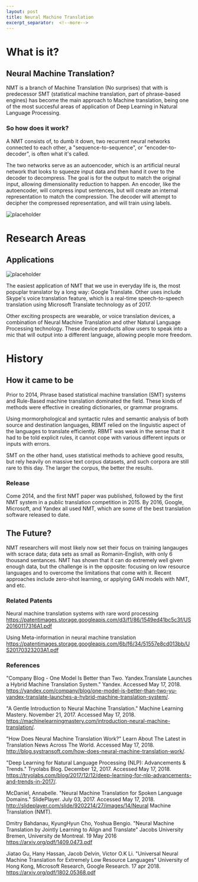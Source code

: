 ```yaml
---
layout: post
title: Neural Machine Translation
excerpt_separator:  <!--more-->
---
```


# What is it?

## Neural Machine Translation?

NMT is a branch of Machine Translation (No surprises) that with is predecessor SMT (statistical machine translation, part of phrase-based engines) has become the main approach to Machine translation, being one of the most succesful areas of application of Deep Learning in Natural Language Processing.

### So how does it work?

A NMT consists of, to dumb it down, two recurrent neural networks connected to each other, a "sequence-to-sequence", or "encoder-to-decoder", is often what it's called. 

The two networks serve as an autoencoder, which is an artificial neural network that looks to squeeze input data and then hand it over to the decoder to decompress. The goal is for the output to match the original input, allowing dimensionality reduction to happen. An encoder, like the autoencoder, will compress input sentences, but will create an internal representation to match the compression. The decoder will attempt to decipher the compressed representation, and will train using labels. 

![placeholder](https://image.slidesharecdn.com/briefhistoryofneuralmachinetranslation-160812133030/95/brief-history-of-neural-machine-translation-6-638.jpg?cb=1471008729)

# Research Areas

## Applications

![placeholder](https://lh3.googleusercontent.com/fDCN2H5TsP2PiILBb80NQoCwqiiVFnVONer3lqTjwCgdwGHgvD3GmjCLZ6Ybb5hvfmZChNFKhnU=w220-h140-e365)

The easiest application of NMT that we use in everyday life is, the most popuplar translator by a long way: Google Translate. Other uses include Skype's voice translation feature, which is a real-time speech-to-speech translation using Microsoft Translate technology as of 2017. 

Other exciting prospects are wearable, or voice translation devices, a combination of Neural Machine Translation and other Natural Language Processing technology. These device products allow users to speak into a mic that will output into a different language, allowing people more freedom.

# History

## How it came to be

Prior to 2014, Phrase based statistical machine translation (SMT) systems and Rule-Based machine translation dominated the field. These kinds of methods were effective in creating dictionaries, or grammar programs. 

Using mormorphological and syntactic rules and semantic analysis of both source and destination languages, RBMT relied on the linguistic aspect of the languages to translate efficiently. RBMT was weak in the sense that it had to be told explicit rules, it cannot cope with various different inputs or inputs with errors. 

SMT on the other hand, uses statistical methods to achieve good results, but rely heavily on massive text corpus datasets, and such corpora are still rare to this day. The larger the corpus, the better the results. 

### Release 

Come 2014, and the first NMT paper was published, followed by the first NMT system in a public translation competition in 2015. By 2016, Google, Microsoft, and Yandex all used NMT, which are some of the best translation software released to date. 

## The Future?

NMT researchers will most likely now set their focus on training langauges with scrace data; data sets as small as Romanin-English, with only 6 thousand sentances. NMT has shown that it can do extremely well given enough data, but the challenge is in the opposite: focusing on low resource languages and to overcome the limitations that come with it. Recent approaches include zero-shot learning, or applying GAN models with NMT, and etc. 

### Related Patents

 Neural machine translation systems with rare word processing 
https://patentimages.storage.googleapis.com/d3/f1/86/1549ed41bc5c3f/US20160117316A1.pdf

 Using Meta-information in neural machine translation
https://patentimages.storage.googleapis.com/6b/f6/34/51557e8cd013bb/US20170323203A1.pdf

### References


"Company Blog - One Model Is Better than Two. Yandex.Translate Launches a Hybrid Machine Translation System." Yandex. Accessed May 17, 2018. https://yandex.com/company/blog/one-model-is-better-than-two-yu-yandex-translate-launches-a-hybrid-machine-translation-system/.


"A Gentle Introduction to Neural Machine Translation." Machine Learning Mastery. November 21, 2017. Accessed May 17, 2018. https://machinelearningmastery.com/introduction-neural-machine-translation/.


"How Does Neural Machine Translation Work?" Learn About The Latest in Translation News Across The World. Accessed May 17, 2018. http://blog.systransoft.com/how-does-neural-machine-translation-work/.

"Deep Learning for Natural Language Processing (NLP): Advancements & Trends." Tryolabs Blog. December 12, 2017. Accessed May 17, 2018. https://tryolabs.com/blog/2017/12/12/deep-learning-for-nlp-advancements-and-trends-in-2017/.

McDaniel, Annabelle. "Neural Machine Translation for Spoken Language Domains." SlidePlayer. July 03, 2017. Accessed May 17, 2018. http://slideplayer.com/slide/9202214/27/images/14/Neural Machine Translation (NMT).

Dmitry Bahdanau, KyungHyun Cho, Yoshua Bengio. "Neural Machine Translation by Jointly Learning to Align and Translate" Jacobs University Bremen, University de Montreal. 19 May 2016 https://arxiv.org/pdf/1409.0473.pdf

Jiatao Gu, Hany Hassan, Jacob Delvin, Victor O.K Li. "Universal Neural Machine Translation for Extremely Low Resource Languages" University of Hong Kong, Microsoft Research, Google Research. 17 apr 2018. https://arxiv.org/pdf/1802.05368.pdf



